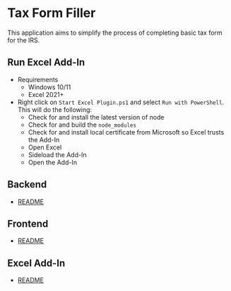 # Tax Form Filler

This application aims to simplify the process of completing basic tax form for the IRS.

## Run Excel Add-In

- Requirements
  - Windows 10/11
  - Excel 2021+
- Right click on `Start Excel Plugin.ps1` and select `Run with PowerShell`. This will do the following:
  - Check for and install the latest version of node
  - Check for and build the `node_modules`
  - Check for and install local certificate from Microsoft so Excel trusts the Add-In
  - Open Excel
  - Sideload the Add-In
  - Open the Add-In

## Backend

- [README](./backend/README.md)

## Frontend

- [README](./frontend/README.md)

## Excel Add-In

- [README](./excel-add-in/README.md)
